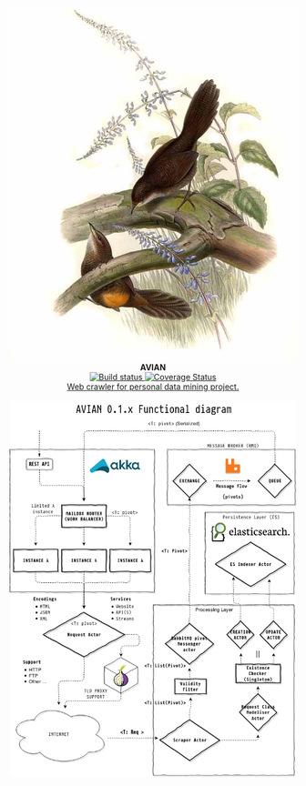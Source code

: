 <p align="center">
  <img src="https://raw.githubusercontent.com/iomonad/avian/master/project/artworks/banner.jpg"/><br>
  <b>AVIAN</b><br>
  <a href='https://travis-ci.org/iomonad/avian'>
    <img src='https://travis-ci.org/iomonad/avian.svg?branch=master' alt='Build status'/>
  </a>
  <a href='https://coveralls.io/github/iomonad/avian?branch=master'>
    <img src='https://coveralls.io/repos/github/iomonad/avian/badge.svg?branch=master' alt='Coverage Status' />
  </a><br>
  <u>Web crawler for personal data mining project.</u><br><br>
  <img src="https://raw.githubusercontent.com/iomonad/avian/master/project/avian-akka.png"/><br>
</p>
